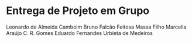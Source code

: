 # Entrega de Projeto em Grupo
Leonardo de Almeida Camboim
Bruno Falcão Feitosa Massa Filho
Marcella Araújo C. R. Gomes
Eduardo Fernandes Urbieta de Medeiros
